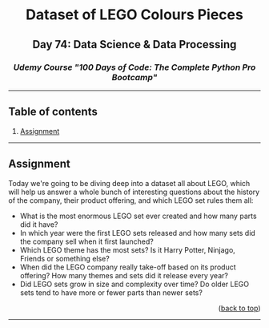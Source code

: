 <a id="readme-top"></a>
<div align="center">
<h1>Dataset of LEGO Colours Pieces</h1>
<h2>Day 74: Data Science & Data Processing</h2>
<i><h3>Udemy Course "100 Days of Code: The Complete Python Pro Bootcamp"</h3></i>
</div>
<hr>

<!-- TABLE OF CONTENTS -->
## Table of contents
1. [Assignment](#assignment)

<hr>

<a id="assignment"></a>
## Assignment
Today we're going to be diving deep into a dataset all about LEGO, which will help us answer a whole bunch of interesting questions about the history of the company, their product offering, and which LEGO set rules them all:
- What is the most enormous LEGO set ever created and how many parts did it have?
- In which year were the first LEGO sets released and how many sets did the company sell when it first launched?
- Which LEGO theme has the most sets? Is it Harry Potter, Ninjago, Friends or something else?
- When did the LEGO company really take-off based on its product offering? How many themes and sets did it release every year?
- Did LEGO sets grow in size and complexity over time? Do older LEGO sets tend to have more or fewer parts than newer sets?

<p align="right">(<a href="#readme-top">back to top</a>)</p>

<hr>
